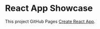 # React App Showcase

This project GitHub Pages [Create React App](https://github.com/facebook/create-react-app).